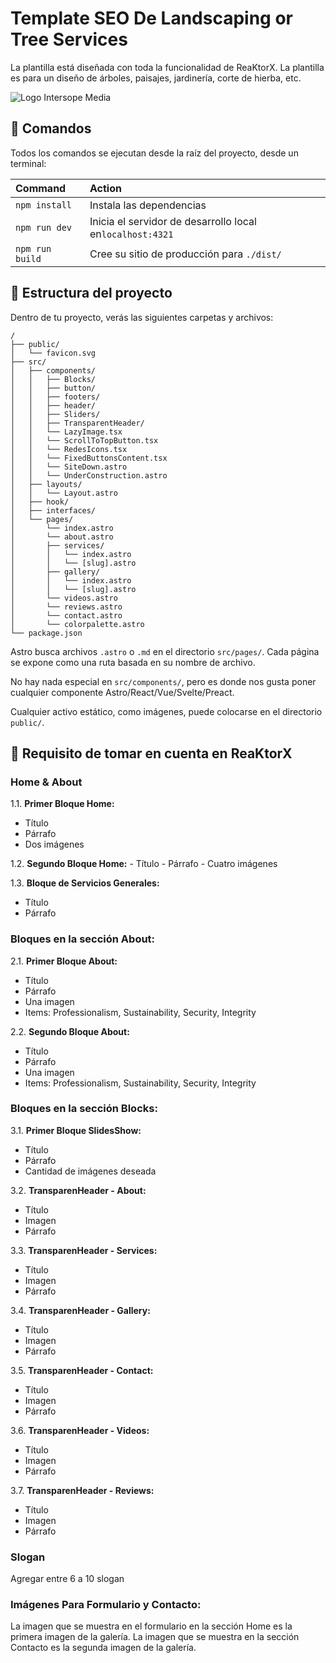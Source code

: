 # Template SEO De Landscaping or Tree Services

La plantilla está diseñada con toda la funcionalidad de ReaKtorX. La plantilla es para un diseño de árboles, paisajes, jardinería, corte de hierba, etc. 

![Logo Intersope Media](https://firebasestorage.googleapis.com/v0/b/videostock-8dab7.appspot.com/o/int%2Finterscope%20logo%20horizontal.png?alt=media&token=fa408fc8-485b-45a9-bd01-1c97fa1fa026)

<!-- ```sh
npm create astro@latest -- --template basics
``` -->
## 🧞 Comandos

Todos los comandos se ejecutan desde la raíz del proyecto, desde un terminal:

| Command                   | Action                                                         |
| :------------------------ | :------------------------------------------------------------- |
| `npm install`             | Instala las dependencias                                       |
| `npm run dev`             | Inicia el servidor de desarrollo local en`localhost:4321`      |
| `npm run build`           | Cree su sitio de producción para `./dist/`                     |



## 🚀 Estructura del proyecto

Dentro de tu proyecto, verás las siguientes carpetas y archivos:

```text
/
├── public/
│   └── favicon.svg
├── src/
│   ├── components/
│   │   ├── Blocks/
│   │   ├── button/
│   │   ├── footers/
│   │   ├── header/
│   │   ├── Sliders/
│   │   ├── TransparentHeader/
│   │   └── LazyImage.tsx
│   │   └── ScrollToTopButton.tsx
│   │   └── RedesIcons.tsx
│   │   └── FixedButtonsContent.tsx
│   │   └── SiteDown.astro
│   │   └── UnderConstruction.astro
│   ├── layouts/
│   │   └── Layout.astro
│   ├── hook/
│   ├── interfaces/
│   └── pages/
│       └── index.astro
│       └── about.astro
│       ├── services/
│       │   └── index.astro
│       │   └── [slug].astro
│       ├── gallery/
│       │   └── index.astro
│       │   └── [slug].astro
│       └── videos.astro
│       └── reviews.astro
│       └── contact.astro
│       └── colorpalette.astro
└── package.json
```

Astro busca archivos `.astro` o `.md` en el directorio `src/pages/`. Cada página se expone como una ruta basada en su nombre de archivo.

No hay nada especial en `src/components/`, pero es donde nos gusta poner cualquier componente Astro/React/Vue/Svelte/Preact.

Cualquier activo estático, como imágenes, puede colocarse en el directorio `public/`.



## 👀 Requisito de tomar en cuenta en ReaKtorX

### Home & About

1.1. **Primer Bloque Home:**
- Título
- Párrafo
- Dos imágenes

1.2. **Segundo Bloque Home:**
    - Título
    - Párrafo
    - Cuatro imágenes

1.3. **Bloque de Servicios Generales:**
- Título
- Párrafo

### Bloques en la sección About:

2.1. **Primer Bloque About:**
- Título
- Párrafo
- Una imagen
- Items: Professionalism, Sustainability, Security, Integrity

2.2. **Segundo Bloque About:**
- Título
- Párrafo
- Una imagen
- Items: Professionalism, Sustainability, Security, Integrity

### Bloques en la sección Blocks:

3.1. **Primer Bloque SlidesShow:**
- Título
- Párrafo
- Cantidad de imágenes deseada

3.2. **TransparenHeader - About:**
- Título
- Imagen
- Párrafo

3.3. **TransparenHeader - Services:**
- Título
- Imagen
- Párrafo

3.4. **TransparenHeader - Gallery:**
- Título
- Imagen
- Párrafo

3.5. **TransparenHeader - Contact:**
- Título
- Imagen
- Párrafo

3.6. **TransparenHeader - Videos:**
- Título
- Imagen
- Párrafo

3.7. **TransparenHeader - Reviews:**
- Título
- Imagen
- Párrafo
### Slogan
Agregar entre 6 a  10 slogan

### Imágenes Para Formulario y Contacto:
La imagen que se muestra en el formulario en la sección Home es la primera imagen de la galería.
La imagen que se muestra en la sección Contacto es la segunda imagen de la galería.
